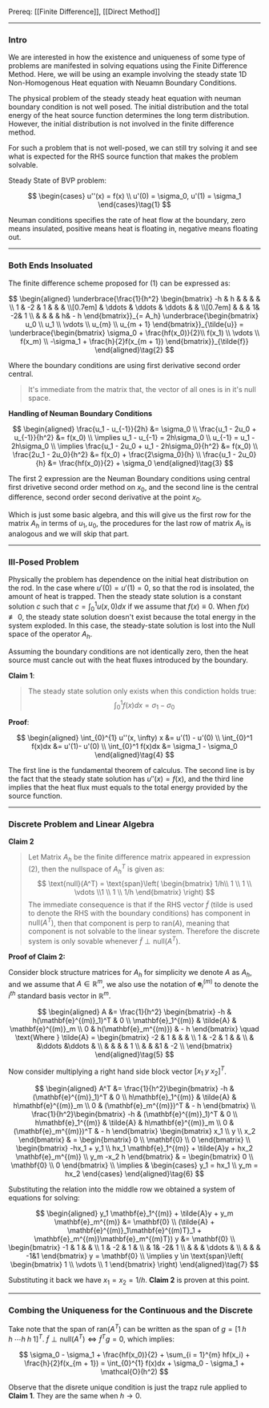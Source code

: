 Prereq: [[Finite Difference]], [[Direct Method]]

---
### **Intro**

We are interested in how the existence and uniqueness of some type of problems are manifested in solving equations using the Finite Difference Method. Here, we will be using an example involving the steady state 1D Non-Homogenous Heat equation with Neuamn Boundary Conditions. 

The physical problem of the steady steady heat equation with neuman boundary condition is not well posed. The initial distribution and the total energy of the heat source function determines the long term distribution. However, the initial distribution is not involved in the finite difference method. 

For such a problem that is not well-posed, we can still try solving it and see what is expected for the RHS source function that makes the problem solvable. 

Steady State of BVP problem: 

$$
\begin{cases}
    u''(x) = f(x)
    \\
    u'(0) = \sigma_0, u'(1) = \sigma_1
\end{cases}\tag{1}
$$

Neuman conditions specifies the rate of heat flow at the boundary, zero means insulated, positive means heat is floating in, negative means floating out. 

---
### **Both Ends Insoluated**

The finite difference scheme proposed for (1) can be expressed as: 

$$
\begin{aligned}
    \underbrace{\frac{1}{h^2}
    \begin{bmatrix}
        -h & h & & & & \\
        1 & -2 & 1 & & & \\[0.7em]
        & \ddots & \ddots & \ddots  & & \\[0.7em]
        & & & 1& -2& 1 \\
        & & & & h& - h
    \end{bmatrix}}_{= A_h}
    \underbrace{\begin{bmatrix}
        u_0 \\ u_1 \\ \vdots \\ u_{m} \\ u_{m + 1}
    \end{bmatrix}}_{\tilde{u}} 
    = 
	\underbrace{\begin{bmatrix}
        \sigma_0 + \frac{hf(x_0)}{2}\\ f(x_1) \\ \vdots \\ f(x_m) \\ -\sigma_1 + 
        \frac{h}{2}f(x_{m + 1})
    \end{bmatrix}}_{\tilde{f}}
\end{aligned}\tag{2}
$$

Where the boundary conditions are using first derivative second order central. 

> It's immediate from the matrix that, the vector of all ones is in it's null space. 

**Handling of Neuman Boundary Conditions** 

$$
\begin{aligned}
    \frac{u_1 - u_{-1}}{2h} &= \sigma_0
    \\
    \frac{u_1 - 2u_0 + u_{-1}}{h^2} &= f(x_0)
    \\
    \implies 
    u_1 - u_{-1} = 2h\sigma_0
    \\
    u_{-1} = u_1 - 2h\sigma_0 
    \\
    \implies 
    \frac{u_1 - 2u_0 + u_1 - 2h\sigma_0}{h^2} &= f(x_0)
    \\
    \frac{2u_1 - 2u_0}{h^2} &= f(x_0) + \frac{2\sigma_0}{h}
    \\
    \frac{u_1 - 2u_0}{h} &= 
    \frac{hf(x_0)}{2} + \sigma_0
\end{aligned}\tag{3}
$$

The first 2 expression are the Neuman Boundary conditions using central first drivetive second order method on $x_0$, and the second line is the central difference, second order second derivative at the point $x_0$. 

Which is just some basic algebra, and this will give us the first row for the matrix $A_h$ in terms of $u_1, u_0$, the procedures for the last row of matrix $A_h$ is analogous and we will skip that part. 

---
### **Ill-Posed Problem**

Physically the problem has dependence on the initial heat distribution on the rod. In the case where $u'(0) = u'(1) = 0$, so that the rod is insolated, the amount of heat is trapped. Then the steady state solution is a constant solution $c$ such that $c = \int_{0}^1 u(x, 0) dx$ if we assume that $f(x) \equiv 0$. When $f(x)\not\equiv 0$, the steady state solution doesn't exist because the total energy in the system exploded. In this case, the steady-state solution is lost into the Null space of the operator $A_h$. 

Assuming the boundary conditions are not identically zero, then the heat source must cancle out with the heat fluxes introduced by the boundary. 

**Claim 1**:

> The steady state solution only exists when this condiction holds true: 
> $$
> \int_0^1 f(x)dx = \sigma_1 - \sigma_0
> $$

**Proof**: 

$$
\begin{aligned}
    \int_{0}^{1} 
        u''(x, \infty)
    x &= u'(1) - u'(0)
    \\
    \int_{0}^1 f(x)dx &= u'(1)- u'(0)
    \\
    \int_{0}^1 f(x)dx &= \sigma_1 - \sigma_0
\end{aligned}\tag{4}
$$

The first line is the fundamental theorem of calculus. The second line is by the fact that the steady state solution has $u''(x) = f(x)$, and the third line implies that the heat flux must equals to the total energy provided by the source function. 


---
### **Discrete Problem and Linear Algebra**

**Claim 2**

> Let Matrix $A_h$ be the finite difference matrix appeared in expression (2), then the nullspace of $A^T_h$ is given as: 
> $$
>     \text{null}(A^T) = \text{span}\left(
>         \begin{bmatrix}
>             1/h\\ 1 \\ 1 \\ \vdots \\1 \\ 1 \\ 1/h
>         \end{bmatrix}
>     \right)
> $$
> The immediate consequence is that if the RHS vector $\tilde{f}$ (tilde is used to denote the RHS with the boundary conditions)  has component in $\text{null}(A^T)$, then that component is perp to $\text{ran}(A)$, meaning that component is not solvable to the linear system. Therefore the discrete system is only sovable whenever $\tilde{f}\perp \text{null}(A^T)$. 

**Proof of Claim 2:**

Consider block structure matrices for $A_h$ for simplicity we denote $A$ as $A_h$, and we assume that $A \in \mathbb{R}^m$, we also use the notation of $\mathbf{e}^{(m)}_i$ to denote the $i^{th}$ standard basis vector in $\mathbb{R}^m$. 

$$
\begin{aligned}
    A &= \frac{1}{h^2} 
            \begin{bmatrix}
                -h & h(\mathbf{e}^{(m)}_1)^T & 0 \\
                \mathbf{e}_1^{(m)} & \tilde{A} & \mathbf{e}^{(m)}_m \\ 
                0 & h(\mathbf{e}_m^{(m)}) & - h
            \end{bmatrix} 
            \quad
            \text{Where } 
            \tilde{A} = \begin{bmatrix}
                -2 & 1  & & &  \\
                1 & -2 & 1 & &  \\
                & &\ddots &\ddots &  \\ 
                & & & & 1  \\ 
                & & &1 & -2 \\ 
            \end{bmatrix}
\end{aligned}\tag{5}
$$

Now consider multiplying a right hand side block vector $[x_1 \; y \; x_2]^T$. 

$$
\begin{aligned}
    A^T &= 
    \frac{1}{h^2}\begin{bmatrix}
        -h & (\mathbf{e}^{(m)}_1)^T & 0 \\
        h\mathbf{e}_1^{(m)} & \tilde{A} & h\mathbf{e}^{(m)}_m \\ 
        0 & (\mathbf{e}_m^{(m)})^T & - h
    \end{bmatrix} 
    \\
    \frac{1}{h^2}\begin{bmatrix}
        -h & (\mathbf{e}^{(m)}_1)^T & 0 \\
        h\mathbf{e}_1^{(m)} & \tilde{A} & h\mathbf{e}^{(m)}_m \\ 
        0 & (\mathbf{e}_m^{(m)})^T & - h
    \end{bmatrix} 
    \begin{bmatrix}
        x_1 \\ y \\ x_2
    \end{bmatrix}
    & =
    \begin{bmatrix}
        0 \\ \mathbf{0} \\ 0
    \end{bmatrix}
    \\
    \begin{bmatrix}
        -hx_1 + y_1 
        \\
        hx_1 \mathbf{e}_1^{(m)} + \tilde{A}y + hx_2 \mathbf{e}_m^{(m)}
        \\
        y_m -x_2 h
    \end{bmatrix}
    & =
    \begin{bmatrix}
        0 \\ \mathbf{0} \\ 0
    \end{bmatrix}
    \\
    \implies & 
    \begin{cases}
        y_1 = hx_1 \\ 
        y_m = hx_2
    \end{cases}
\end{aligned}\tag{6}
$$

Substituting the relation into the middle row we obtained a system of equations for solving: 

$$
\begin{aligned}
    y_1 \mathbf{e}_1^{(m)} + \tilde{A}y + y_m \mathbf{e}_m^{(m)} 
    &= \mathbf{0}
    \\
    (\tilde{A} + \mathbf{e}^{(m)}_1\mathbf{e}^{(m)T}_1 + \mathbf{e}_m^{(m)}\mathbf{e}_m^{(m)T}) y &= \mathbf{0}
    \\
    \begin{bmatrix}
        -1 & 1 & & \\
        1 & -2 & 1 & \\
        & 1& -2& 1 \\
        & & & \ddots & \\
        & & & -1&1 
    \end{bmatrix} y = \mathbf{0}
    \\
    \implies
    y \in \text{span}\left(
        \begin{bmatrix}
            1 \\ \vdots \\ 1
        \end{bmatrix}
    \right)
\end{aligned}\tag{7}
$$

Substituting it back we have $x_1 = x_2 = 1/h$. **Claim 2** is proven at this point. 

---
### **Combing the Uniqueness for the Continuous and the Discrete**

Take note that the span of $\text{ran}(A^T)$ can be written as the span of $g = [1 \; h\; h\; \cdots h\; h\; 1]^T$. $\tilde{f} \perp \text{null}(A^T) \iff \tilde{f}^Tg = 0$, which implies: 

$$
\sigma_0  - \sigma_1 + \frac{hf(x_0)}{2} + \sum_{i = 1}^{m} hf(x_i) + \frac{h}{2}f(x_{m + 1}) = \int_{0}^{1} f(x)dx + \sigma_0 - \sigma_1 + \mathcal{O}(h^2)
$$

Observe that the disrete unique condition is just the trapz rule applied to **Claim 1**. They are the same when $h\rightarrow 0$. 


